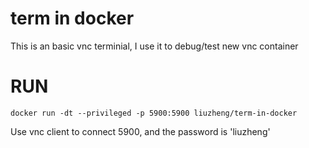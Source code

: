 # term in docker
This is an basic vnc terminial, I use it to debug/test new vnc container
# RUN

    docker run -dt --privileged -p 5900:5900 liuzheng/term-in-docker

Use vnc client to connect 5900, and the password is 'liuzheng'
